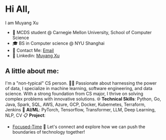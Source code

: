 # Hi All,
I am Muyang Xu
- 📖 MCDS student @ Carnegie Mellon University, School of Computer Science
- 🎓 BS in Computer science @ NYU Shanghai
- 📧 Contact Me: [Email](muyangxu@andrew.cmu.edu)
- 💼 Linkedin: [Muyang Xu](https://www.linkedin.com/in/muyang-xu/)

## A little about me:
I'm a "non-typical" CS person. 👩‍💻 Passionate about harnessing the power of data, I specialize in machine learning, software engineering, and data science. 
With a strong foundation from CS major, I thrive on solving complex problems with innovative solutions. 
🌐 **Technical Skills**: Python, Go, Java, Spark, SQL, AWS, Azure, GCP, Docker, Kubernetes, Terraform, Jenkins
🤖 **AI/ML**: PyTorch, Tensorflow, Transformer, LLM, Deep Learning, NLP, CV
📋 **Project**: 
- [Focused-Time](https://github.com/Shirley-Cullen/Focused-Time)
🚀 Let's connect and explore how we can push the boundaries of technology together!
